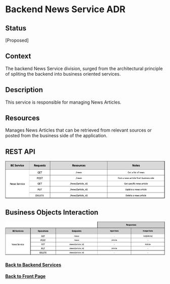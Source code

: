 # Backend News Service ADR

## Status

[Proposed]

## Context

The backend News Service division, surged from the architectural principle of spliting the backend into business oriented services. 

## Description

This service is responsible for managing News Articles.

## Resources

Manages News Articles that can be retrieved from relevant sources or posted from the business side of the application.

## REST API

<img src="../requests/assets/NewsService.png" alt="REST News Service" />

## Business Objects Interaction


<img src="../business-objects/assets/NewsBOs.png" alt="Business Objects Interaction"  />


#### [Back to Backend Services](./README.md)
#### [Back to Front Page](../README.md)